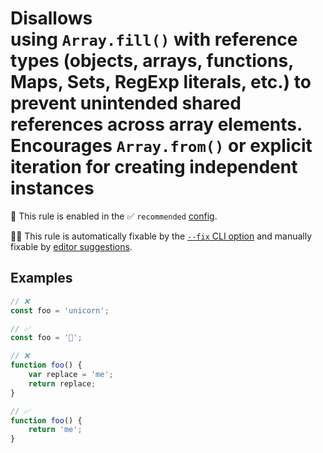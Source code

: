 # Disallows using `Array.fill()` with **reference types** (objects, arrays, functions, Maps, Sets, RegExp literals, etc.) to prevent unintended shared references across array elements. Encourages `Array.from()` or explicit iteration for creating independent instances

💼 This rule is enabled in the ✅ `recommended` [config](https://github.com/sindresorhus/eslint-plugin-unicorn#recommended-config).

🔧💡 This rule is automatically fixable by the [`--fix` CLI option](https://eslint.org/docs/latest/user-guide/command-line-interface#--fix) and manually fixable by [editor suggestions](https://eslint.org/docs/latest/use/core-concepts#rule-suggestions).

<!-- end auto-generated rule header -->
<!-- Do not manually modify this header. Run: `npm run fix:eslint-docs` -->

<!-- Remove this comment, add more detailed description. -->

## Examples

```js
// ❌
const foo = 'unicorn';

// ✅
const foo = '🦄';
```

```js
// ❌
function foo() {
	var replace = 'me';
	return replace;
}

// ✅
function foo() {
	return 'me';
}
```
